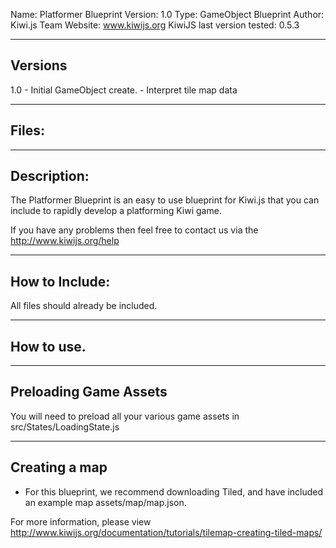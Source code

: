 Name: Platformer Blueprint
Version: 1.0
Type: GameObject Blueprint
Author: Kiwi.js Team
Website: www.kiwijs.org
KiwiJS last version tested: 0.5.3

----------------------------------------------------------------------------------------
Versions
----------------------------------------------------------------------------------------

1.0 - Initial GameObject create. 
	- Interpret tile map data

----------------------------------------------------------------------------------------
Files:
----------------------------------------------------------------------------------------
	

----------------------------------------------------------------------------------------
Description:
----------------------------------------------------------------------------------------
The Platformer Blueprint is an easy to use blueprint for Kiwi.js that you can include to rapidly develop a platforming Kiwi game.

If you have any problems then feel free to contact us via the http://www.kiwijs.org/help

----------------------------------------------------------------------------------------
How to Include: 
----------------------------------------------------------------------------------------

All files should already be included.


----------------------------------------------------------------------------------------
How to use.
----------------------------------------------------------------------------------------
--------------------------------------------
Preloading Game Assets
--------------------------------------------

You will need to preload all your various game assets in src/States/LoadingState.js


--------------------------------------------
Creating a map
--------------------------------------------
- For this blueprint, we recommend downloading Tiled, and have included an example map assets/map/map.json.

For more information, please view http://www.kiwijs.org/documentation/tutorials/tilemap-creating-tiled-maps/
